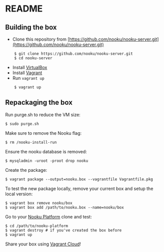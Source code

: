 README
======

Building the box
----------------

* Clone this repository from [https://github.com/nooku/nooku-server.git](https://github.com/nooku/nooku-server.git)

```
    $ git clone https://github.com/nooku/nooku-server.git
    $ cd nooku-server
```

* Install [VirtualBox](http://www.virtualbox.org/)
* Install [Vagrant](http://downloads.vagrantup.com/)
* Run `vagrant up`

```
    $ vagrant up
```

Repackaging the box
-----------------

Run purge.sh to reduce the VM size:

    $ sudo purge.sh

Make sure to remove the Nooku flag: 

    $ rm /nooku-install-run
	
Ensure the nooku database is removed:

    $ mysqladmin -uroot -proot drop nooku
	
Create the package: 

    $ vagrant package --output=nooku.box --vagrantfile Vagrantfile.pkg 

To test the new package locally, remove your current box and setup the local version:

    $ vagrant box remove nooku/box
    $ vagrant box add /path/to/nooku.box --name=nooku/box
	
Go to your [Nooku Platform](https://github.com/nooku/nooku-platform) clone and test: 

    $ cd /path/to/nooku-platform
    $ vagrant destroy # if you've created the box before
    $ vagrant up
	
Share your box using [Vagrant Cloud](http://vagrantcloud.com)!
